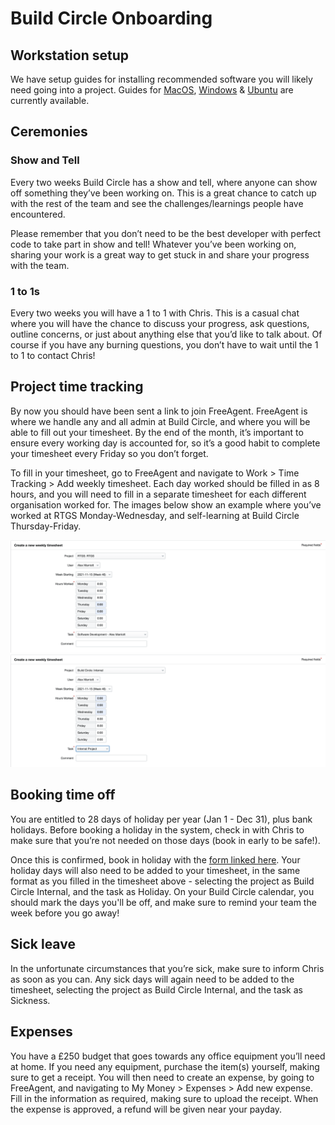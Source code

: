 # Build Circle Onboarding

## Workstation setup

We have setup guides for installing recommended software you will likely need going into a project. Guides for [MacOS](https://github.com/BuildCircle/onboarding/blob/master/workstation/mac.md), [Windows](https://github.com/BuildCircle/onboarding/blob/master/workstation/windows10.md) & [Ubuntu](https://github.com/BuildCircle/onboarding/blob/master/workstation/ubuntu.md) are currently available.

## Ceremonies
### Show and Tell
Every two weeks Build Circle has a show and tell, where anyone can show off something they’ve been working on. This is a great chance to catch up with the rest of the team and see the challenges/learnings people have encountered.

Please remember that you don’t need to be the best developer with perfect code to take part in show and tell! Whatever you’ve been working on, sharing your work is a great way to get stuck in and share your progress with the team.

### 1 to 1s
Every two weeks you will have a 1 to 1 with Chris. This is a casual chat where you will have the chance to discuss your progress, ask questions, outline concerns, or just about anything else that you’d like to talk about. Of course if you have any burning questions, you don’t have to wait until the 1 to 1 to contact Chris!

## Project time tracking
By now you should have been sent a link to join FreeAgent. FreeAgent is where we handle any and all admin at Build Circle, and where you will be able to fill out your timesheet. By the end of the month, it’s important to ensure every working day is accounted for, so it’s a good habit to complete your timesheet every Friday so you don’t forget.

To fill in your timesheet, go to FreeAgent and navigate to Work > Time Tracking > Add weekly timesheet. Each day worked should be filled in as 8 hours, and you will need to fill in a separate timesheet for each different organisation worked for. The images below show an example where you’ve worked at RTGS Monday-Wednesday, and self-learning at Build Circle Thursday-Friday.

![timesheet example 1](images/timesheet_1.png)
![timesheet example 2](images/timesheet_2.png)

## Booking time off

You are entitled to 28 days of holiday per year (Jan 1 - Dec 31), plus bank holidays. Before booking a holiday in the system, check in with Chris to make sure that you’re not needed on those days (book in early to be safe!). 

Once this is confirmed, book in holiday with the [form linked here](https://docs.google.com/forms/d/e/1FAIpQLSfdFZCza4BVMsISbt7Zt0JPAucvr27s7rk52vFu9e0e361R7A/viewform?vc=0&c=0&w=1&flr=0). Your holiday days will also need to be added to your timesheet, in the same format as you filled in the timesheet above - selecting the project as Build Circle Internal, and the task as Holiday. On your Build Circle calendar, you should mark the days you'll be off, and make sure to remind your team the week before you go away!

## Sick leave
In the unfortunate circumstances that you’re sick, make sure to inform Chris as soon as you can. Any sick days will again need to be added to the timesheet, selecting the project as Build Circle Internal, and the task as Sickness.

## Expenses
You have a £250 budget that goes towards any office equipment you’ll need at home. If you need any equipment, purchase the item(s) yourself, making sure to get a receipt. You will then need to create an expense, by going to FreeAgent, and navigating to My Money > Expenses > Add new expense. Fill in the information as required, making sure to upload the receipt. When the expense is approved, a refund will be given near your payday. 
